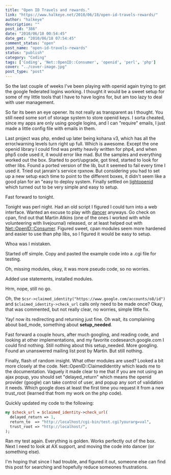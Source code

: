 ```yaml
---
title: "Open ID Travels and rewards."
link: "https://www.halkeye.net/2010/06/18/open-id-travels-rewards/"
author: "halkeye"
description: ""
post_id: "386"
date: "2010/06/18 00:54:45"
date_gmt: "2010/06/18 07:54:45"
comment_status: "open"
post_name: "open-id-travels-rewards"
status: "publish"
category: "Coding"
tags: ['Coding', 'Net::OpenID::Consumer', 'openid', 'perl', 'php']
cover: "../cover-image.jpg"
post_type: "post"
---
```


So the last couple of weeks I've been playing with openid again trying to get the google federated logins working. I thought it would be a sweet setup for some of my little tools that I have to have logins for, but am too lazy to deal with user management.

So far its been an eye opener. Its not really as transparent as I thought. You still need some sort of storage system to store openid keys. I sorta cheated, since my apps are only using google logins, and I can "require" emails, I just made a little config file with emails in them.

Last project was php, ended up later being kohana v3, which has all the error/warning levels turn right up full. Which is awesome. Except the one openid library I could find was pretty heavily written for php4, and when php5 code used it, it would error like mad. But the samples and everything worked out the box. Started to port/upgrade, got tired, started to look for other libs. Found a ported version of the lib, but it seemed to fail every time I used it. Tried out janrain's service rpxnow. But considering you had to set up a new setup each time to point to the different boxes, it didn't seem like a good plan for an "easy to deploy system. Finally settled on [lightopenid](http://gitorious.org/lightopenid) which turned out to be very simple and easy to setup.

Fast forward to tonight.

Tonight was perl night. Had an old script I figured I could turn into a web interface. Wanted an excuse to play with [dancer](http://perldancer.org) anyways. Go check on cpan, find out that Martin Atkins (one of the ones I worked with while volunteering with livejournal) released, or at least helped out with [Net::OpenID::Consumer](http://search.cpan.org/~mart/Net-OpenID-Consumer-1.03/lib/Net/OpenID/Consumer.pm). Figured sweet, cpan modules seem more hardened and easier to use than php libs, so I figured it would be easy to setup.

Whoa was I mistaken.

Started off simple. Copy and pasted the example code into a .cgi file for testing.

Oh, missing modules, okay, it was more pseudo code, so no worries.

Added use statements, installed modules.

Hrm, nope, still no go.

Oh, the `$csr->claimed_identity("https://www.google.com/accounts/o8/id")` and `$claimed_identity->check_url` calls only need to be made once? Okay, that was commented, but not really clear, no worries, simple little fix.

Yay! now its redirecting and returning just fine. Oh wait, its complaining about bad_mode, something about **setup_needed**.

Fast forward a couple hours, after much googling, and reading code, and looking at other implementations, and my favorite codesearch.google.com I could find nothing. Still nothing about this setup_needed. More googling. Found an unanswered mailing list post by Martin. But still nothing.

Finally, flash of random insight. What other modules are used? Looked a bit more closely at the code. Net::OpenID::ClaimedIdentity which leads me to the documentation. Vaguely it made clear to me that if you are not using an ajax popup, you should set "delayed_return" which means the openid provider (google) can take control of user, and popup any sort of validation it needs. Which google does at least the first time you request it from a new trust_root (learned that from my work on the php code).

Quickly updated my code to the following:


```perl
my $check_url = $claimed_identity->check_url(
  delayed_return => 1,
  return_to  => "http://localhost/cgi-bin/test.cgi?yourarg=val",
  trust_root => "http://localhost/",
);
```

Ran my test again. Everything is golden. Works perfectly out of the box. Next I need to look at AX support, and moving the code into dancer (or something else).

I'm hoping that since I had trouble, and figured it out, someone else can find this post for searching and hopefully reduce someones frustrations.

